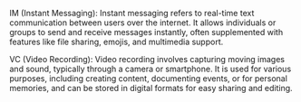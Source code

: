 IM (Instant Messaging): Instant messaging refers to real-time text communication between users over the internet. It allows individuals or groups to send and receive messages instantly, often supplemented with features like file sharing, emojis, and multimedia support.

VC (Video Recording): Video recording involves capturing moving images and sound, typically through a camera or smartphone. It is used for various purposes, including creating content, documenting events, or for personal memories, and can be stored in digital formats for easy sharing and editing.